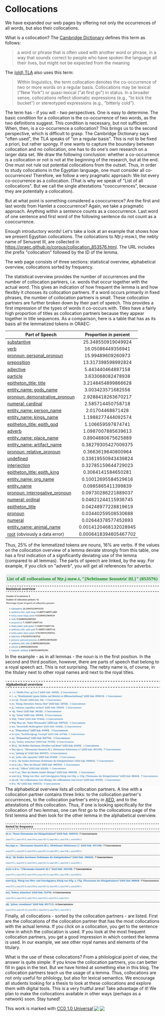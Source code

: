 # Collocations

We have expanded our web pages by offering not only the occurrences of all words, but also their collocations.

What is a collocation? The [Cambridge Dictionary](https://dictionary.cambridge.org/dictionary/english/collocation) defines this term as follows:

> a word or phrase that is often used with another word or phrase, in a way that sounds correct to people who have spoken the language all their lives, but might not be expected from the meaning

The [(old) TLA](https://aaew.bbaw.de/tla/servlet/S04?f=h103) also uses this term:

> Within linguistics, the term collocation denotes the co-occurrence of two or more words on a regular basis. Collocations may be lexical ("New York") or quasi-lexical ("at first go") in status. In a broader sense, collocations reflect idiomatic expressions (e.g., "to kick the bucket") or stereotyped expressions (e.g., "bitterly cold").

The term has - if you will - two perspectives. One is easy to determine. The basic condition for a collocation is the co-occurrence of two words, as the two definitions suggest. This condition is necessary, but not sufficient. When, then, is a co-occurrence a collocation? This brings us to the second perspective, which is difficult to grasp. The Cambridge Dictionary says "often used", the TLA speaks of "on a regular basis". This is not to be fixed a priori, but rather spongy. If one wants to capture the boundary between collocation and no collocation, one has to do one's own research on a larger data set. We draw the following conclusion: whether a co-occurrence is a collocation or not is not at the beginning of the research, but at the end. One must not rule out potential collocations from the outset. Thus, in order to study collocations in the Egyptian language, one must consider all co-occurrences! Therefore, we follow a very pragmatic approach: We list every co-occurrence as a collocation. (That is why we speak of "List of all collocations". But we call the single attestations "cooccurrences", because they are potentially a collocation).

But at what point is something considered a cooccurrence? Are the first and last words from Hamlet a cooccurrence? Again, we take a pragmatic approach. Anything within a sentence counts as a cooccurrence. Last word of one sentence and first word of the following sentence do not count as a cooccurrence.

Enough introductory words! Let's take a look at an example that shows how we present Egyptian collocations. The collocations to Nṯr.j-msw.t, the nebty name of Senusret III, are collected in <https://oraec.github.io/corpus/collocation_853576.html>. The URL includes the prefix "collocation" followed by the ID of the lemma.

The web page consists of three sections: statistical overview, alphabetical overview, collocations sorted by frequency.

The statistical overview provides the number of occurrences and the number of collocation partners, i.e. words that occur together with the actual word. This gives an indication of how frequent the lemma is and how flexibly it chooses its collocation partners. If a word occurs primarily in fixed phrases, the number of collocation partners is small. These collocation partners are further broken down by their part of speech. This provides a first impression of the types of words it co-occurs with. Titles have a fairly high proportion of titles as collocation partners because they appear together in title sequences. As a comparison, here is a table that has as its basis all the lemmatized tokens in ORAEC:

| Part of Speech | Proportion in percent |
| ------------ |:------------:|
| [substantive](https://oraec.github.io/corpus/substantive.html) | 25.348550919049924 |
| [verb](https://oraec.github.io/corpus/verb.html) | 16.05086449356941 |
| [pronoun: personal_pronoun](https://oraec.github.io/corpus/personal_pronoun.html) | 15.99489609260973 |
| [preposition](https://oraec.github.io/corpus/preposition.html) | 13.317398598992824 |
| [adjective](https://oraec.github.io/corpus/adjective.html) | 5.443440464897158 |
| [particle](https://oraec.github.io/corpus/particle.html) | 3.633068082478938 |
| [epitheton_title: title](https://oraec.github.io/corpus/title.html) | 3.2148454899866628 |
| [entity_name: gods_name](https://oraec.github.io/corpus/gods_name.html) | 3.003423571682556 |
| [pronoun: demonstrative_pronoun](https://oraec.github.io/corpus/demonstrative_pronoun.html) | 2.9288418263670217 |
| [numeral: cardinal](https://oraec.github.io/corpus/cardinal.html) | 2.585714450758718 |
| [entity_name: person_name](https://oraec.github.io/corpus/person_name.html) | 2.01704468871428 |
| [entity_name: kings_name](https://oraec.github.io/corpus/kings_name.html) | 1.1988277444092574 |
| [epitheton_title: epith_god](https://oraec.github.io/corpus/epith_god.html) | 1.106659597874741 |
| [adverb](https://oraec.github.io/corpus/adverb.html) | 1.0987007885639613 |
| [entity_name: place_name](https://oraec.github.io/corpus/place_name.html) | 0.8904880675625889 |
| [entity_name: artifact_name](https://oraec.github.io/corpus/artifact_name.html) | 0.38279305427009375 |
| [pronoun: relative_pronoun](https://oraec.github.io/corpus/relative_pronoun.html) | 0.3663619640800964 |
| [undefined](https://oraec.github.io/corpus/undefined.html) | 0.33619550943439824 |
| [interjection](https://oraec.github.io/corpus/interjection.html) | 0.32785159644729023 |
| [epitheton_title: epith_king](https://oraec.github.io/corpus/epith_king.html) | 0.3064141584650281 |
| [entity_name: org_name](https://oraec.github.io/corpus/org_name.html) | 0.10012695584529616 |
| [entity_name](https://oraec.github.io/corpus/entity_name.html) | 0.0985865411399839 |
| [pronoun: interrogative_pronoun](https://oraec.github.io/corpus/interrogative_pronoun.html) | 0.09730286221889037 |
| [numeral: ordinal](https://oraec.github.io/corpus/ordinal.html) | 0.04621244115936745 |
| [epitheton_title](https://oraec.github.io/corpus/epitheton_title.html) | 0.04248977228819619 |
| [pronoun](https://oraec.github.io/corpus/pronoun.html) | 0.03440259508530688 |
| [numeral](https://oraec.github.io/corpus/numeral.html) | 0.02644378577452693 |
| [entity_name: animal_name](https://oraec.github.io/corpus/animal_name.html) | 0.0014120468132028945 |
| [root](https://oraec.github.io/corpus/undefined.html) (obviously a data error) | 0.0006418394605467702 |

Thus, 25% of the lemmatized tokens are nouns, 16% are verbs. If the values on the collocation overview of a lemma deviate strongly from this table, one has a first indication of a significantly deviating use of the lemma (compared to all lemmas). The parts of speech are linked, by the way. For example, if you click on "adverb", you will get all references for adverbs.

![statistical overview](/img/blog/collocation_statistical_overview.jpg "statistical overview") In the example - as in all lemmas - the noun is in the first position. In the second and third position, however, there are parts of speech that belong to a royal speech act. This is not surprising. The nebty name is, of course, in the titulary next to other royal names and next to the royal titles.

![alphabetical overview](/img/blog/collocation_alphabetical_overview.jpg "alphabetical overview") The alphabetical overview lists all collocation partners. A line with a collocation partner contains three links: to the collocation partner's occurrences, to the collocation partner's entry in [AED](https://simondschweitzer.github.io/aed/), and to the attestations of this collocation. Thus, if one is looking specifically for the collocation of two lemmas, one can first go to the collocations page of the first lemma and then look for the other lemma in the alphabetical overview.

![collocations sorted by frequency](/img/blog/collocation_sorted_by_frequency.jpg "collocations sorted by frequency") Finally, all collocations - sorted by the collocation partners - are listed. First are the collocations of the collocation partner that has the most collocations with the actual lemma. If you click on a collocation, you get to the sentence view in which the collocation is used. If you look at the most frequent collocation partners, you get a good impression in which context the lemma is used. In our example, we see other royal names and elements of the titulary.

What is the use of these collocations? From a philological point of view, the answer is quite simple: If you know the collocation partners, you can better fill in gaps in the text. But we have hinted at something else in this blog. The collocation partners teach us the usage of a lemma. Thus, collocations are not only useful for philology, but also for lexical semantics. We encourage all students looking for a thesis to look at these collocations and explore them with digital tools. This is a very fruitful area! Take advantage of it! We plan to make the collocations available in other ways (perhaps as a network) soon. Stay tuned!

<p xmlns:cc="http://creativecommons.org/ns#" >This work is marked with <a href="http://creativecommons.org/publicdomain/zero/1.0?ref=chooser-v1" target="_blank" rel="license noopener noreferrer" style="display:inline-block;">CC0 1.0 Universal<img style="height:22px!important;margin-left:3px;vertical-align:text-bottom;" src="https://mirrors.creativecommons.org/presskit/icons/cc.svg?ref=chooser-v1"><img style="height:22px!important;margin-left:3px;vertical-align:text-bottom;" src="https://mirrors.creativecommons.org/presskit/icons/zero.svg?ref=chooser-v1"></a></p>
